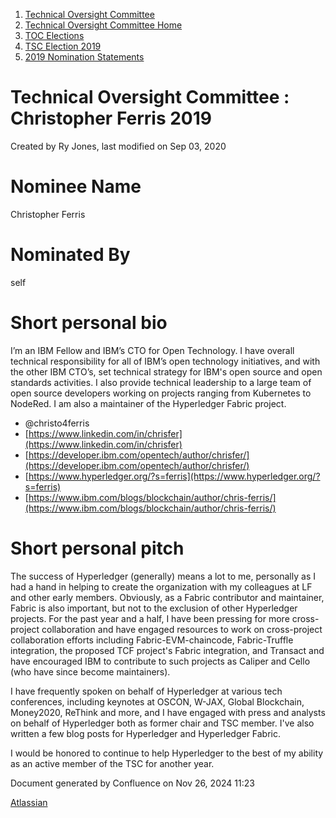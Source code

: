1. [Technical Oversight Committee](index.html)
2. [Technical Oversight Committee Home](Technical-Oversight-Committee-Home_21430274.html)
3. [TOC Elections](TOC-Elections_21448771.html)
4. [TSC Election 2019](TSC-Election-2019_21434240.html)
5. [2019 Nomination Statements](2019-Nomination-Statements_21448772.html)

# Technical Oversight Committee : Christopher Ferris 2019

Created by Ry Jones, last modified on Sep 03, 2020

# Nominee Name

Christopher Ferris

# Nominated By

self

# Short personal bio

I’m an IBM Fellow and IBM’s CTO for Open Technology. I have overall technical responsibility for all of IBM’s open technology initiatives, and with the other IBM CTO’s, set technical strategy for IBM's open source and open standards activities. I also provide technical leadership to a large team of open source developers working on projects ranging from Kubernetes to NodeRed. I am also a maintainer of the Hyperledger Fabric project.

- @christo4ferris
- [https://www.linkedin.com/in/chrisfer](https://www.linkedin.com/in/chrisfer)
- [https://developer.ibm.com/opentech/author/chrisfer/](https://developer.ibm.com/opentech/author/chrisfer/)
- [https://www.hyperledger.org/?s=ferris](https://www.hyperledger.org/?s=ferris)
- [https://www.ibm.com/blogs/blockchain/author/chris-ferris/](https://www.ibm.com/blogs/blockchain/author/chris-ferris/)

# Short personal pitch

The success of Hyperledger (generally) means a lot to me, personally as I had a hand in helping to create the organization with my colleagues at LF and other early members. Obviously, as a Fabric contributor and maintainer, Fabric is also important, but not to the exclusion of other Hyperledger projects. For the past year and a half, I have been pressing for more cross-project collaboration and have engaged resources to work on cross-project collaboration efforts including Fabric-EVM-chaincode, Fabric-Truffle integration, the proposed TCF project's Fabric integration, and Transact and have encouraged IBM to contribute to such projects as Caliper and Cello (who have since become maintainers).

I have frequently spoken on behalf of Hyperledger at various tech conferences, including keynotes at OSCON, W-JAX, Global Blockchain, Money2020, ReThink and more, and I have engaged with press and analysts on behalf of Hyperledger both as former chair and TSC member. I've also written a few blog posts for Hyperledger and Hyperledger Fabric.

I would be honored to continue to help Hyperledger to the best of my ability as an active member of the TSC for another year.

Document generated by Confluence on Nov 26, 2024 11:23

[Atlassian](http://www.atlassian.com/)

